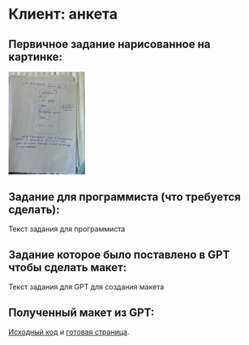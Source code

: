 # Клиент: анкета

## Первичное задание нарисованное на картинке:
<p >
    <img src="/wiki/client-anketa.jpg" width="30%">
</p>

## Задание для программиста (что требуется сделать):

Текст задания для программиста

## Задание которое было поставлено в GPT чтобы сделать макет:

Текст задания для GPT для создания макета

## Полученный макет из GPT:

[Исходный код](/public_html/client-anketa.html) и <a href="https://htmlpreview.github.io?https://github.com/matveynator/restar/blob/main/public_html/client-anketa.html">готовая страница</a>.
